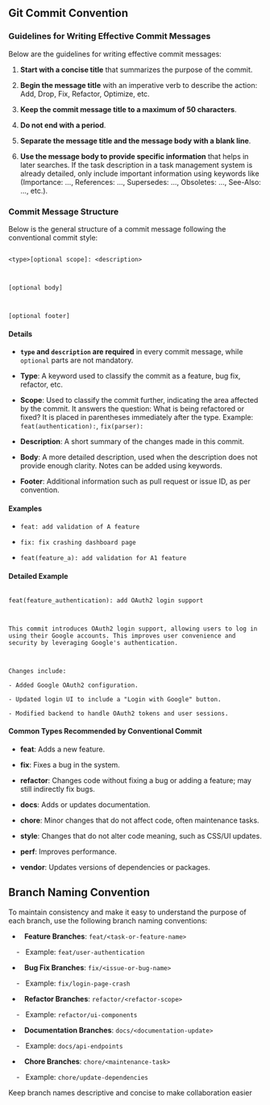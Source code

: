 ## Git Commit Convention

  

### Guidelines for Writing Effective Commit Messages

  

Below are the guidelines for writing effective commit messages:

  

1. **Start with a concise title** that summarizes the purpose of the commit.

2. **Begin the message title** with an imperative verb to describe the action: Add, Drop, Fix, Refactor, Optimize, etc.

3. **Keep the commit message title to a maximum of 50 characters**.

4. **Do not end with a period**.

5. **Separate the message title and the message body with a blank line**.

6. **Use the message body to provide specific information** that helps in later searches. If the task description in a task management system is already detailed, only include important information using keywords like (Importance: ..., References: ..., Supersedes: ..., Obsoletes: ..., See-Also: ..., etc.).

  

### Commit Message Structure

  

Below is the general structure of a commit message following the conventional commit style:

  

```

<type>[optional scope]: <description>

  

[optional body]

  

[optional footer]

```

  

#### Details

- **`type` and `description` are required** in every commit message, while `optional` parts are not mandatory.

- **Type**: A keyword used to classify the commit as a feature, bug fix, refactor, etc.

- **Scope**: Used to classify the commit further, indicating the area affected by the commit. It answers the question: What is being refactored or fixed? It is placed in parentheses immediately after the type. Example: `feat(authentication):`, `fix(parser):`

- **Description**: A short summary of the changes made in this commit.

- **Body**: A more detailed description, used when the description does not provide enough clarity. Notes can be added using keywords.

- **Footer**: Additional information such as pull request or issue ID, as per convention.

  

#### Examples

- `feat: add validation of A feature`

- `fix: fix crashing dashboard page`

- `feat(feature_a): add validation for A1 feature`

  

#### Detailed Example

```

feat(feature_authentication): add OAuth2 login support

  

This commit introduces OAuth2 login support, allowing users to log in using their Google accounts. This improves user convenience and security by leveraging Google's authentication.

  

Changes include:

- Added Google OAuth2 configuration.

- Updated login UI to include a "Login with Google" button.

- Modified backend to handle OAuth2 tokens and user sessions.

```

  

#### Common Types Recommended by Conventional Commit

  

- **feat**: Adds a new feature.

- **fix**: Fixes a bug in the system.

- **refactor**: Changes code without fixing a bug or adding a feature; may still indirectly fix bugs.

- **docs**: Adds or updates documentation.

- **chore**: Minor changes that do not affect code, often maintenance tasks.

- **style**: Changes that do not alter code meaning, such as CSS/UI updates.

- **perf**: Improves performance.

- **vendor**: Updates versions of dependencies or packages.

  

## Branch Naming Convention

  

To maintain consistency and make it easy to understand the purpose of each branch, use the following branch naming conventions:

  

-   **Feature Branches**: `feat/<task-or-feature-name>`

    -   Example: `feat/user-authentication`

-   **Bug Fix Branches**: `fix/<issue-or-bug-name>`

    -   Example: `fix/login-page-crash`

-   **Refactor Branches**: `refactor/<refactor-scope>`

    -   Example: `refactor/ui-components`

-   **Documentation Branches**: `docs/<documentation-update>`

    -   Example: `docs/api-endpoints`

-   **Chore Branches**: `chore/<maintenance-task>`

    -   Example: `chore/update-dependencies`

  

Keep branch names descriptive and concise to make collaboration easier